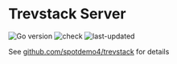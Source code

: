 # Trevstack Server

![Go version](https://img.shields.io/github/go-mod/go-version/spotdemo4/ts-server?logo=Go&logoColor=%2389dceb&labelColor=%2311111b&color=%23313244)
![check](https://img.shields.io/github/actions/workflow/status/spotdemo4/ts-server/check.yaml?logo=GitHub&logoColor=%23cdd6f4&label=check&labelColor=%2311111b&link=https%3A%2F%2Fgithub.com%2Fspotdemo4%2Fts-server%2Factions%2Fworkflows%2Fcheck.yaml)
![last-updated](https://img.shields.io/badge/dynamic/json?url=https%3A%2F%2Fapi.github.com%2Frepos%2Fspotdemo4%2Fts-server%2Factions%2Fworkflows%2F169672507%2Fruns%3Fstatus%3Dcompleted%26conclusion%3Dsuccess%26per_page%3D1&query=%24.workflow_runs%5B0%5D.run_started_at&style=flat&logo=nixos&logoColor=%2389dceb&label=last%20updated&labelColor=%2311111b&color=%23313244&link=https%3A%2F%2Fgithub.com%2Fspotdemo4%2Fts-server%2Factions%2Fworkflows%2Fupdate.yaml)

See [github.com/spotdemo4/trevstack](https://github.com/spotdemo4/trevstack) for details
